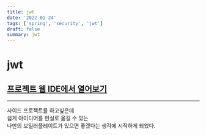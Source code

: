 ```yaml
---
title: jwt
date: '2022-01-24'
tags: ['spring', 'security', 'jwt']
draft: false
summary: jwt
---
```


# jwt

## [프로젝트 웹 IDE에서 열어보기](https://github1s.com/abhidhamma-java/jwt)

---

사이드 프로젝트를 하고싶은데  
쉽게 아이디어를 현실로 옮길 수 있는  
나만의 보일러플레이트가 있으면 좋겠다는 생각에 시작하게 되었다.
